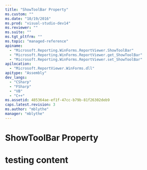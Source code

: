 ```yaml
---
title: "ShowToolBar Property"
ms.custom: ""
ms.date: "10/19/2016"
ms.prod: "visual-studio-dev14"
ms.reviewer: ""
ms.suite: ""
ms.tgt_pltfrm: ""
ms.topic: "managed-reference"
apiname: 
  - "Microsoft.Reporting.WinForms.ReportViewer.ShowToolBar"
  - "Microsoft.Reporting.WinForms.ReportViewer.get_ShowToolBar"
  - "Microsoft.Reporting.WinForms.ReportViewer.set_ShowToolBar"
apilocation: 
  - "Microsoft.ReportViewer.WinForms.dll"
apitype: "Assembly"
dev_langs: 
  - "CSharp"
  - "FSharp"
  - "VB"
  - "C++"
ms.assetid: 485364ae-ef1f-47cc-b79b-81f26302deb9
caps.latest.revision: 3
ms.author: "mblythe"
manager: "mblythe"
---
```

# ShowToolBar Property
# testing content